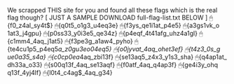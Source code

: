 We scrapped THIS site for you and found all these flags which is the real flag though?
[ JUST A SAMPLE DOWNLOAD full-flag-list.txt BELOW ]
🖱{f0_z4⁣​‌‌‌‌​‌‌​‌‌‌‌​​‌​​‌‌​​​​​‌‌‌​‌​‌​‌​‌‌‌‌‌​‌‌​​‌​​​​‌​​​​‌​‌‌​​‌​​​‌‌​‌‌‌​​‌‌‌​‌​​​‌​‌‌‌‌‌​​‌‌​‌‌‌​‌‌​‌​​​​‌‌​‌​​‌​‌‌​‌‌‌​​‌‌​‌​‌‌​‌​‌‌‌‌‌​​‌​​​​‌​‌‌‌​‌​​​‌​‌‌‌‌‌​‌‌‌​‌‌‌​​‌‌​‌​​​‌‌‌​​‌‌​‌​‌‌‌‌‌​‌‌‌​‌​​​‌‌​‌​​​​‌‌​​​​‌​​‌​​‌‌​​‌​‌‌‌‌‌​‌‌​​‌​‌​​‌‌​‌​​​​‌​​‌​​​‌‌‌‌​​‌​‌‌‌‌‌​‌⁣al_sy4t$}
🖱{q0t5_o1⁣​‌‌‌‌​‌‌​‌‌‌​​‌‌​​‌‌​​​​​‌‌‌​​‌​​‌‌‌​​‌​​‌‌‌‌​​‌​‌​‌‌‌‌‌​‌‌​‌‌‌​​​‌‌​​​​​‌‌‌​‌​​​‌​‌‌‌‌‌​‌‌​​‌‌​​‌‌​‌‌​​​​‌‌​‌​​​‌‌​​‌‌‌​‌‌‌‌‌​‌⁣g3_u4eq3e}
🖱{f3ys_qe1⁣​‌‌‌‌​‌‌​‌‌​‌‌​‌​‌‌‌‌​​‌​‌​‌‌‌‌‌​‌‌​‌‌​‌​‌‌​‌​​‌​‌‌‌​​‌‌​‌‌‌​‌​​​‌‌​​​​‌​‌‌​‌​‌‌​‌‌​​‌​‌​‌​‌‌‌‌‌​‌‌​‌‌‌​​​‌‌​​​​​‌‌‌​‌​​​‌​‌‌‌‌‌​‌‌​​‌‌​​‌‌​‌‌​​​​‌‌​‌​​​‌‌​​‌‌‌​‌‌‌‌‌​‌⁣i1at_p4e5}
🖱{a3gs1vk_o⁣​‌‌‌‌​‌‌​​‌‌​‌‌‌​‌‌‌​​‌​​‌‌‌‌​​‌​‌​‌‌‌‌‌​​‌‌​‌​​​‌‌​​‌‌‌​‌‌​​​​‌​​‌​​​​‌​‌‌​‌‌‌​​‌‌‌‌‌​‌⁣1at3_j4gpu}
🖱{p0ss33_y0⁣​‌‌‌‌​‌‌​‌‌​‌‌​‌​​‌‌​‌​​​‌‌‌‌​​‌​‌‌​​​‌​​​‌‌​​‌‌​‌​‌‌‌‌‌​‌‌​​‌‌​​‌‌​‌‌​​​​‌‌​‌​​​‌‌​​‌‌‌​‌​‌‌‌‌‌​‌‌​‌‌‌​​​‌‌​​‌‌​‌‌‌‌​​​​‌‌‌​‌​​​‌​‌‌‌‌‌​‌‌‌​‌​​​​‌​​​​‌​‌‌​‌‌​‌​​‌‌​​‌‌​‌‌‌‌‌​‌⁣i3e5_qe34z}
🖱{p4eqf_4t41⁣​‌‌‌‌​‌‌​‌‌‌​‌‌‌​‌‌‌​​‌​​​‌‌​​​​​‌‌​‌‌‌​​‌‌​​‌‌‌​‌​‌‌‌‌‌​‌‌​​‌‌‌​‌‌‌​‌​‌​​‌‌​​‌‌​‌‌‌​​‌‌​​‌‌​‌​‌​‌‌‌‌‌​‌⁣afg_uhz4a1gl}
🖱{c1mm4_4⁣​‌‌‌‌​‌‌​‌‌‌​​‌‌​​‌‌​​​​​‌‌‌​​‌​​‌‌‌​​‌​​‌‌‌‌​​‌​‌​‌‌‌‌‌​‌‌​‌‌‌​​​‌‌​​​​​‌‌‌​‌​​​‌​‌‌‌‌‌​‌‌​​‌‌​​‌‌​‌‌​​​​‌‌​‌​​​‌‌​​‌‌‌​‌‌‌‌‌​‌⁣aq_j1at5}
🖱{f3pe3g_a⁣​‌‌‌‌​‌‌​‌‌​‌‌‌​​‌‌​‌‌‌‌​‌​‌‌‌‌‌​‌‌​‌‌​​​​‌‌​​​​​‌‌‌​‌‌​​​‌‌​​‌‌​‌​‌‌‌‌‌​‌‌​​‌‌​​‌‌​‌‌​​​​‌‌​‌​​​‌‌​​‌‌‌​‌‌‌‌‌​‌⁣1aw4_pyho}
🖱{te4cu1p5_p4eq5⁣​‌‌‌‌​‌‌​‌‌‌​‌​​​‌‌​‌​​​​​‌‌​​‌‌​‌​‌‌‌‌‌​‌‌​​‌‌​​‌‌​‌‌​​​​‌‌​‌​​​‌‌​​‌‌‌​‌​‌‌‌‌‌​​‌‌​​​‌​‌‌‌​​‌‌​‌​‌‌‌‌‌​​‌‌​​​‌​‌‌​‌‌‌​​‌​‌‌‌‌‌​‌‌‌​‌​​​‌‌​‌​​​​​‌‌​​‌‌​‌​‌‌‌‌‌​‌‌​​‌​​​​‌‌​​‌‌​‌‌‌​‌​​​​‌‌​‌​​​​‌‌​​​‌​‌‌​‌‌​​​‌‌‌​​‌‌​‌‌‌‌‌​‌⁣_a_z0gu3eo04eq5}
🖱{o0jyvat_4⁣​‌‌‌‌​‌‌​‌‌​​​‌‌​‌‌​‌​​​​​‌‌​​‌‌​​‌‌​​‌‌​‌‌‌​​‌​​‌‌‌​​‌‌​‌​‌‌‌‌‌​‌‌‌​‌​​​​‌‌​​​​​‌​‌‌‌‌‌​‌‌​‌‌‌​​​‌‌​​​​​‌​‌‌‌‌‌​‌‌​​‌‌​​‌‌​‌‌​​​​‌‌​‌​​​‌‌​​‌‌‌​‌‌‌‌‌​‌⁣aq_ohet3ef}
🖱{t4z3_0s_g⁣​‌‌‌‌​‌‌​‌‌​‌‌‌​​​‌‌​​​​​‌​‌‌‌‌‌​‌‌​​‌‌​​‌‌​‌‌​​​​‌‌​‌​​​‌‌​​‌‌‌​‌​‌‌‌‌‌​‌‌​‌‌‌​​​‌‌​​​​​‌​‌‌‌‌‌​‌‌​​‌‌​​‌‌‌​‌​‌​‌‌​‌‌‌​​‌‌‌‌‌​‌⁣ue0a35_s4a}
🖱{c0cp0ea_⁣​‌‌‌‌​‌‌​‌‌​​‌‌​​‌‌​‌‌​​​​‌‌​‌​​​‌‌​​‌‌‌​‌​‌‌‌‌‌​​‌‌​​​‌​‌‌‌​​‌‌​‌​‌‌‌‌‌​​‌‌​‌​​​​‌‌​​​​​​‌‌​‌​​​‌‌‌‌‌​‌⁣4aq_zbi13f}
🖱{se13aq5_z4⁣​‌‌‌‌​‌‌​​‌‌​​​‌​‌‌‌​‌​​​​‌‌​‌​‌​‌​‌‌‌‌‌​‌‌​‌‌‌​​​‌‌​​​​​‌‌‌​‌​​​‌​‌‌‌‌‌​‌‌​​‌‌​​‌‌​‌‌​​​​‌‌​‌​​​‌‌​​‌‌‌​‌‌‌‌‌​‌⁣x3_y1s3_sha}
🖱{q4ap1at_⁣​‌‌‌‌​‌‌​‌‌​​‌‌​​‌‌​‌‌​​​​‌‌​‌​​​‌‌​​‌‌‌​‌​‌‌‌‌‌​​‌‌​​​​​‌‌​‌‌‌​​‌‌​‌‌​​​‌‌‌‌​​‌​‌​‌‌‌‌‌​‌‌‌​​​​​‌‌​‌‌​​​‌‌‌‌​‌​​‌‌‌‌‌​‌⁣dh33a_o33}
🖱{s00q13f_4⁣​‌‌‌‌​‌‌​‌‌​​‌​​​​‌‌​​​​​‌‌​‌‌‌​​‌‌‌​‌​​​‌​‌‌‌‌‌​‌‌​‌‌​‌​​‌‌​​‌‌​‌‌‌​​‌‌​‌‌‌​​‌‌​‌​‌‌‌‌‌​‌‌‌​‌‌‌​​‌‌​​​‌​‌‌‌​‌​​​‌‌​‌​​​​‌​‌‌‌‌‌​‌‌​​‌‌​​‌‌​‌‌​​​​‌‌​‌​​​‌‌​​‌‌‌​‌‌‌‌‌​‌⁣aq_se13aqf}
🖱{f0atf_4⁣​‌‌‌‌​‌‌​​‌‌​​​‌​‌​‌‌‌‌‌​‌‌​‌​​​​​‌‌​‌​​​‌‌‌​‌‌​​​‌‌​​‌‌​‌​‌‌‌‌‌​​‌‌​‌‌‌​‌‌​‌​​​​​‌‌​​‌‌​‌​‌‌‌‌‌​‌‌​​‌‌​​‌‌​‌‌​​​​‌‌​‌​​​‌‌​​‌‌‌​‌​‌‌‌‌‌​‌​​‌‌‌​​​‌‌​​​​​‌​‌​‌​​​‌‌‌‌‌​‌⁣aq_q4ap3f}
🖱{ge4i3y_ohq⁣​‌‌‌‌​‌‌​‌‌​​‌‌​​‌‌​‌‌​​​​‌‌​‌​​​‌‌​​‌‌‌​‌​‌‌‌‌‌​​‌​​​​‌​‌​‌‌‌‌‌​‌‌​​​​‌​‌‌​‌‌​‌​‌​‌‌‌‌‌​‌‌​‌‌‌​​​‌‌​​​​​‌‌‌​‌​​​‌‌‌‌‌​‌⁣q13f_4yj4lf}
🖱{l0t4_c4a⁣​‌‌‌‌​‌‌​‌‌​​​‌‌​​‌‌​​​​​‌‌‌​‌​‌​‌‌​‌‌​​​‌‌​​‌​​​‌‌​‌‌‌​​​‌​​‌‌‌​‌‌‌​‌​​​‌​‌‌‌‌‌​‌‌​​‌‌‌​​‌‌​​‌‌​‌‌‌​‌​​​‌​‌‌‌‌‌​‌‌​‌​​‌​‌‌‌​‌​​​‌​‌‌‌‌‌​‌‌‌​‌​​​‌‌​‌​​​​​‌‌​​​‌​‌‌‌​​‌‌​‌​‌‌‌‌‌​‌‌‌​‌​​​​‌​​​​‌​‌‌​‌‌​‌​​‌‌​​‌‌​‌​‌‌‌‌‌​‌‌​​‌‌​​‌‌​‌‌​​​​‌‌​‌​​​‌‌​​‌‌‌​‌‌‌‌‌​‌⁣g$_4aq_g34}

